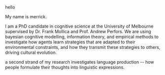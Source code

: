 hello

My name is merrick. 

I am a PhD candidate in cognitive science at the University of Melbourne supervised by Dr. Frank Mollica and Prof. Andrew Perfors. We are using bayesian cognitive modelling, information theory, and empirical methods to investigate how agents learn strategies that are adapted to their environmental constraints, and how they transmit these strategies to others, driving cultural evolution. 

a second strand of my research investigates language production -- how people formulate their thoughts into linguistic expressions.

<!---
merrickgiles/merrickgiles is a ✨ special ✨ repository because its `README.md` (this file) appears on your GitHub profile.
You can click the Preview link to take a look at your changes.
--->

